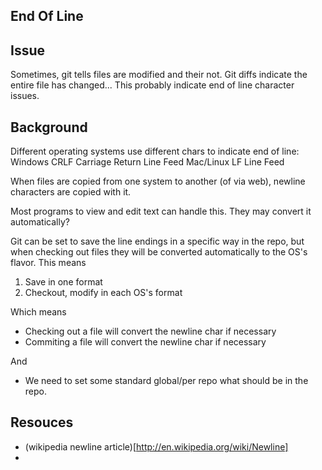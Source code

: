 End Of Line
-----------


## Issue

Sometimes, git tells files are modified and their not. Git diffs indicate the entire file
has changed... This probably indicate end of line character issues.


## Background

Different operating systems use different chars to indicate end of line:
Windows     CRLF     Carriage Return Line Feed
Mac/Linux   LF       Line Feed

When files are copied from one system to another (of via web), newline characters are copied
with it.

Most programs to view and edit text can handle this. They may convert it automatically?

Git can be set to save the line endings in a specific way in the repo, but when checking out files
they will be converted automatically to the OS's flavor. This means

1. Save in one format
2. Checkout, modify in each  OS's format

Which means
* Checking out a file will convert the newline char if necessary
* Commiting a file will convert the newline char if necessary

And
* We need to set some standard global/per repo what should be in the repo.

## Resouces

* (wikipedia newline article)[http://en.wikipedia.org/wiki/Newline]
* 